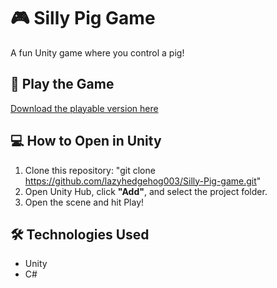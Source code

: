 # 🎮 Silly Pig Game
A fun Unity game where you control a pig!

## 🔗 Play the Game
[Download the playable version here](https://lazyhedgehog003.itch.io/silly-pig)

## 💻 How to Open in Unity
1. Clone this repository:  "git clone https://github.com/lazyhedgehog003/Silly-Pig-game.git"
2. Open Unity Hub, click **"Add"**, and select the project folder.
3. Open the scene and hit Play!

## 🛠️ Technologies Used
- Unity
- C#

